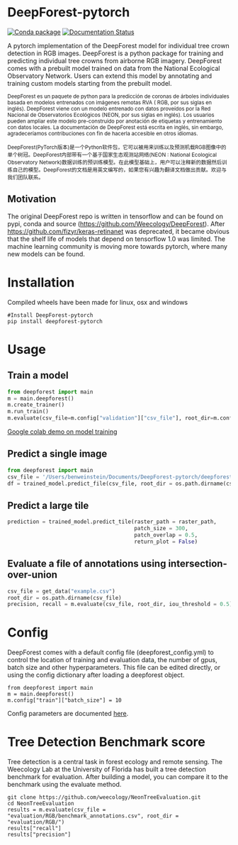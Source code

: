 # DeepForest-pytorch

[![Conda package](https://github.com/weecology/DeepForest-pytorch/actions/workflows/Conda-app.yml/badge.svg)](https://github.com/weecology/DeepForest-pytorch/actions/workflows/Conda-app.yml)
[![Documentation Status](https://readthedocs.org/projects/deepforest-pytorch/badge/?version=latest)](https://deepforest-pytorch.readthedocs.io/?badge=latest)


A pytorch implementation of the DeepForest model for individual tree crown detection in RGB images. DeepForest is a python package for training and predicting individual tree crowns from airborne RGB imagery. DeepForest comes with a prebuilt model trained on data from the National Ecological Observatory Network. Users can extend this model by annotating and training custom models starting from the prebuilt model.

<sub> DeepForest es un paquete de python para la predicción de coronas de árboles individuales basada en modelos entrenados con imágenes remotas RVA ( RGB, por sus siglas en inglés). DeepForest viene con un modelo entrenado con datos proveídos por la Red Nacional de Observatorios Ecológicos (NEON, por sus siglas en inglés). Los usuarios pueden ampliar este modelo pre-construido por anotación de etiquetas y entrenamiento con datos locales. La documentación de DeepForest está escrita en inglés, sin embargo, agradeceríamos contribuciones con fin de hacerla accesible en otros idiomas.  <sub>

 <sub> DeepForest(PyTorch版本)是一个Python软件包，它可以被用来训练以及预测机载RGB图像中的单个树冠。DeepForest内部带有一个基于国家生态观测站网络(NEON : National Ecological Observatory Network)数据训练的预训练模型。在此模型基础上，用户可以注释新的数据然后训练自己的模型。DeepForest的文档是用英文编写的，如果您有兴趣为翻译文档做出贡献。欢迎与我们团队联系。<sub>

## Motivation

The original DeepForest repo is written in tensorflow and can be found on pypi, conda and source (https://github.com/Weecology/DeepForest). After https://github.com/fizyr/keras-retinanet was deprecated, it became obvious that the shelf life of models that depend on tensorflow 1.0 was limited. The machine learning community is moving more towards pytorch, where many new models can be found. 

# Installation

Compiled wheels have been made for linux, osx and windows

```
#Install DeepForest-pytorch
pip install deepforest-pytorch
```

# Usage

## Train a model

```Python
from deepforest import main
m = main.deepforest()
m.create_trainer()
m.run_train()
m.evaluate(csv_file=m.config["validation"]["csv_file"], root_dir=m.config["validation"]["root_dir"])
```
[Google colab demo on model training](https://colab.research.google.com/drive/1AJUcw5dEpXeDPHd0sotAz5lpWedFYSIL#offline=true&sandboxMode=true)

## Predict a single image

```Python
from deepforest import main
csv_file = '/Users/benweinstein/Documents/DeepForest-pytorch/deepforest/data/OSBS_029.tif'
df = trained_model.predict_file(csv_file, root_dir = os.path.dirname(csv_file))
```

## Predict a large tile

```Python
prediction = trained_model.predict_tile(raster_path = raster_path,
                                        patch_size = 300,
                                        patch_overlap = 0.5,
                                        return_plot = False)
```

## Evaluate a file of annotations using intersection-over-union

```Python
csv_file = get_data("example.csv")
root_dir = os.path.dirname(csv_file)
precision, recall = m.evaluate(csv_file, root_dir, iou_threshold = 0.5)
```

# Config

DeepForest comes with a default config file (deepforest_config.yml) to control the location of training and evaluation data, the number of gpus, batch size and other hyperparameters. This file can be edited directly, or using the config dictionary after loading a deepforest object.

```
from deepforest import main
m = main.deepforest()
m.config["train"]["batch_size"] = 10
```
Config parameters are documented [here](https://deepforest-pytorch.readthedocs.io/en/latest/ConfigurationFile.html).

# Tree Detection Benchmark score

Tree detection is a central task in forest ecology and remote sensing. The Weecology Lab at the University of Florida has built a tree detection benchmark for evaluation. After building a model, you can compare it to the benchmark using the evaluate method.

```
git clone https://github.com/weecology/NeonTreeEvaluation.git
cd NeonTreeEvaluation
results = m.evaluate(csv_file = "evaluation/RGB/benchmark_annotations.csv", root_dir = "evaluation/RGB/")
results["recall"]
results["precision"]
```
